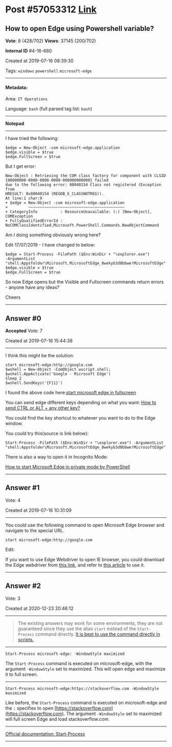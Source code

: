 
# Post \#57053312 [Link](https://stackoverflow.com/questions/57053312/)

## How to open Edge using Powershell variable?

**Vote**: 8 (428/702) **Views**: 37145 (200/702) 

**Internal ID** \#4-16-680

Created at 2019-07-16 08:39:30

Tags: `windows` `powershell` `microsoft-edge`

----------

#### Metadata:

Area: `IT Operations`

Language: `bash` (full parsed tag list: `bash`)

----------

**Notepad**


----------

I have tried the following:

```
$edge = New-Object -com microsoft-edge.application
$edge.visible = $true
$edge.FullScreen = $true
```


But I get error:

```
New-Object : Retrieving the COM class factory for component with CLSID 
{00000000-0000-0000-0000-000000000000} failed
due to the following error: 80040154 Class not registered (Exception from 
HRESULT: 0x80040154 (REGDB_E_CLASSNOTREG)).
At line:1 char:9
+ $edge = New-Object -com microsoft-edge.application
+         ~~~~~~~~~~~~~~~~~~~~~~~~~~~~~~~~~~~~~~~~~~
+ CategoryInfo          : ResourceUnavailable: (:) [New-Object], COMException
+ FullyQualifiedErrorId : NoCOMClassIdentified,Microsoft.PowerShell.Commands.NewObjectCommand
```


Am I doing something obviously wrong here?

Edit 17/07/2019 - I have changed to below:

```
$edge = Start-Process -FilePath ($Env:WinDir + "\explorer.exe") 
-ArgumentList 
"shell:Appsfolder\Microsoft.MicrosoftEdge_8wekyb3d8bbwe!MicrosoftEdge"
$edge.visible = $true
$edge.FullScreen = $true
```


So now Edge opens but the Visible and Fullscreen commands return errors - anyone have any ideas?

Cheers


----------
        
## Answer \#0

**Accepted** Vote: 7

Created at 2019-07-16 15:44:38

------------

I think this might be the solution:

```
start microsoft-edge:http://google.com
$wshell = New-Object -ComObject wscript.shell;
$wshell.AppActivate('Google - Microsoft Edge')
Sleep 2
$wshell.SendKeys('{F11}')
```


I found the above code here:[start microsoft edge in fullscreen](https://stackoverflow.com/questions/51617117/start-microsoft-edge-in-fullscreen)

You can send edge different keys depending on what you want:
[How to send CTRL or ALT + any other key?](https://stackoverflow.com/questions/19824799/how-to-send-ctrl-or-alt-any-other-key)

You could find the key shortcut to whatever you want to do to the Edge window.

You could try this(source is link below):

```
Start-Process -FilePath ($Env:WinDir + "\explorer.exe") -ArgumentList "shell:Appsfolder\Microsoft.MicrosoftEdge_8wekyb3d8bbwe!MicrosoftEdge"
```


There is also a way to open it in Incognito Mode:

[How to start Microsoft Edge in private mode by PowerShell](https://gallery.technet.microsoft.com/scriptcenter/How-to-start-Edge-in-bfff2c34)


------------
    
    
## Answer \#1

 Vote: 4

Created at 2019-07-16 10:31:09

------------

You could use the following command to open Microsoft Edge browser and navigate to the special URL.

```
start microsoft-edge:http://google.com
```


Edit: 

If you want to use Edge Webdriver to open IE browser, you could download the Edge webdriver from [this link](https://developer.microsoft.com/en-us/microsoft-edge/tools/webdriver/), and refer to [this article](https://learn.microsoft.com/en-us/microsoft-edge/webdriver) to use it.


------------
    
    
## Answer \#2

 Vote: 3

Created at 2020-12-23 20:46:12

------------

> The existing answers may work for some environments,  they are not guaranteed since they use the alias `start` instead of the `Start-Process` command directly.
[It is best to use the command directly in scripts.](https://devblogs.microsoft.com/scripting/when-you-should-use-powershell-aliases/)

---



```
Start-Process microsoft-edge: -WindowStyle maximized
```


The `Start-Process` command is executed on microsoft-edge, with the argument `-WindowStyle` set to maximized. This will open edge and maximize it to full screen.

---



```
Start-Process microsoft-edge:https://stackoverflow.com -WindowStyle maximized
```


Like before, the `Start-Process` command is executed on microsoft-edge and the `:` specifies to open [https://stackoverflow.com](https://stackoverflow.com). The argument `-WindowStyle` set to maximized will full screen Edge and load stackoverflow.com.

---


[Official documentation: Start-Process](https://learn.microsoft.com/en-us/powershell/module/microsoft.powershell.management/start-process)


------------
    
    